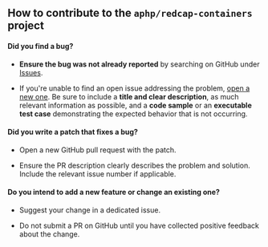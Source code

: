 
## How to contribute to the `aphp/redcap-containers` project

#### **Did you find a bug?**

* **Ensure the bug was not already reported** by searching on GitHub under [Issues](https://github.com/aphp/redcap-containers/issues).

* If you're unable to find an open issue addressing the problem, [open a new one](https://github.com/aphp/redcap-containers/issues/new). Be sure to include a **title and clear description**, as much relevant information as possible, and a **code sample** or an **executable test case** demonstrating the expected behavior that is not occurring.

#### **Did you write a patch that fixes a bug?**

* Open a new GitHub pull request with the patch.

* Ensure the PR description clearly describes the problem and solution. Include the relevant issue number if applicable.

#### **Do you intend to add a new feature or change an existing one?**

* Suggest your change in a dedicated issue.

* Do not submit a PR on GitHub until you have collected positive feedback about the change.

